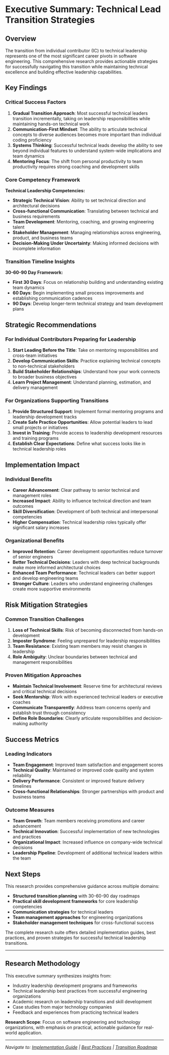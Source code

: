 # Executive Summary: Technical Lead Transition Strategies

## Overview

The transition from individual contributor (IC) to technical leadership represents one of the most significant career pivots in software engineering. This comprehensive research provides actionable strategies for successfully navigating this transition while maintaining technical excellence and building effective leadership capabilities.

## Key Findings

### Critical Success Factors

1. **Gradual Transition Approach**: Most successful technical leaders transition incrementally, taking on leadership responsibilities while maintaining hands-on technical work
2. **Communication-First Mindset**: The ability to articulate technical concepts to diverse audiences becomes more important than individual coding proficiency
3. **Systems Thinking**: Successful technical leads develop the ability to see beyond individual features to understand system-wide implications and team dynamics
4. **Mentoring Focus**: The shift from personal productivity to team productivity requires strong coaching and development skills

### Core Competency Framework

**Technical Leadership Competencies:**
- **Strategic Technical Vision**: Ability to set technical direction and architectural decisions
- **Cross-functional Communication**: Translating between technical and business requirements
- **Team Development**: Mentoring, coaching, and growing engineering talent
- **Stakeholder Management**: Managing relationships across engineering, product, and business teams
- **Decision-Making Under Uncertainty**: Making informed decisions with incomplete information

### Transition Timeline Insights

**30-60-90 Day Framework:**
- **First 30 Days**: Focus on relationship building and understanding existing team dynamics
- **60 Days**: Begin implementing small process improvements and establishing communication cadences
- **90 Days**: Develop longer-term technical strategy and team development plans

## Strategic Recommendations

### For Individual Contributors Preparing for Leadership

1. **Start Leading Before the Title**: Take on mentoring responsibilities and cross-team initiatives
2. **Develop Communication Skills**: Practice explaining technical concepts to non-technical stakeholders
3. **Build Stakeholder Relationships**: Understand how your work connects to broader business objectives
4. **Learn Project Management**: Understand planning, estimation, and delivery management

### For Organizations Supporting Transitions

1. **Provide Structured Support**: Implement formal mentoring programs and leadership development tracks
2. **Create Safe Practice Opportunities**: Allow potential leaders to lead small projects or initiatives
3. **Invest in Training**: Provide access to leadership development resources and training programs
4. **Establish Clear Expectations**: Define what success looks like in technical leadership roles

## Implementation Impact

### Individual Benefits
- **Career Advancement**: Clear pathway to senior technical and management roles
- **Increased Impact**: Ability to influence technical direction and team outcomes
- **Skill Diversification**: Development of both technical and interpersonal competencies
- **Higher Compensation**: Technical leadership roles typically offer significant salary increases

### Organizational Benefits
- **Improved Retention**: Career development opportunities reduce turnover of senior engineers
- **Better Technical Decisions**: Leaders with deep technical backgrounds make more informed architectural choices
- **Enhanced Team Performance**: Technical leaders can better support and develop engineering teams
- **Stronger Culture**: Leaders who understand engineering challenges create more supportive environments

## Risk Mitigation Strategies

### Common Transition Challenges
1. **Loss of Technical Skills**: Risk of becoming disconnected from hands-on development
2. **Imposter Syndrome**: Feeling unprepared for leadership responsibilities
3. **Team Resistance**: Existing team members may resist changes in leadership
4. **Role Ambiguity**: Unclear boundaries between technical and management responsibilities

### Proven Mitigation Approaches
- **Maintain Technical Involvement**: Reserve time for architectural reviews and critical technical decisions
- **Seek Mentorship**: Work with experienced technical leaders or executive coaches
- **Communicate Transparently**: Address team concerns openly and establish trust through consistency
- **Define Role Boundaries**: Clearly articulate responsibilities and decision-making authority

## Success Metrics

### Leading Indicators
- **Team Engagement**: Improved team satisfaction and engagement scores
- **Technical Quality**: Maintained or improved code quality and system reliability
- **Delivery Performance**: Consistent or improved feature delivery timelines
- **Cross-functional Relationships**: Stronger partnerships with product and business teams

### Outcome Measures
- **Team Growth**: Team members receiving promotions and career advancement
- **Technical Innovation**: Successful implementation of new technologies and practices
- **Organizational Impact**: Increased influence on company-wide technical decisions
- **Leadership Pipeline**: Development of additional technical leaders within the team

## Next Steps

This research provides comprehensive guidance across multiple domains:
- **Structured transition planning** with 30-60-90 day roadmaps
- **Practical skill development frameworks** for core leadership competencies
- **Communication strategies** for technical leaders
- **Team management approaches** for engineering organizations
- **Stakeholder management techniques** for cross-functional success

The complete research suite offers detailed implementation guides, best practices, and proven strategies for successful technical leadership transitions.

---

## Research Methodology

This executive summary synthesizes insights from:
- Industry leadership development programs and frameworks
- Technical leadership best practices from successful engineering organizations
- Academic research on leadership transitions and skill development
- Case studies from major technology companies
- Feedback and experiences from practicing technical leaders

**Research Scope**: Focus on software engineering and technology organizations, with emphasis on practical, actionable guidance for real-world application.

---

*Navigate to: [Implementation Guide](./implementation-guide.md) | [Best Practices](./best-practices.md) | [Transition Roadmap](./transition-roadmap.md)*